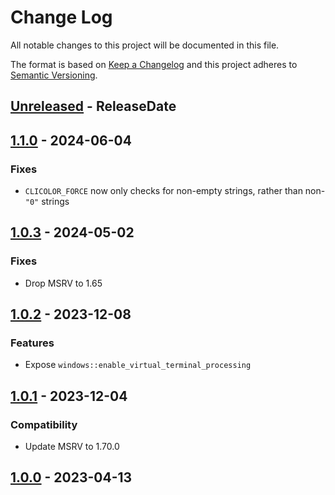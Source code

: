 # Change Log
All notable changes to this project will be documented in this file.

The format is based on [Keep a Changelog](http://keepachangelog.com/)
and this project adheres to [Semantic Versioning](http://semver.org/).

<!-- next-header -->
## [Unreleased] - ReleaseDate

## [1.1.0] - 2024-06-04

### Fixes

- `CLICOLOR_FORCE` now only checks for non-empty strings, rather than non-`"0"` strings

## [1.0.3] - 2024-05-02

### Fixes

- Drop MSRV to 1.65

## [1.0.2] - 2023-12-08

### Features

- Expose `windows::enable_virtual_terminal_processing`

## [1.0.1] - 2023-12-04

### Compatibility

- Update MSRV to 1.70.0

## [1.0.0] - 2023-04-13

<!-- next-url -->
[Unreleased]: https://github.com/rust-cli/anstyle/compare/anstyle-query-v1.1.0...HEAD
[1.1.0]: https://github.com/rust-cli/anstyle/compare/anstyle-query-v1.0.3...anstyle-query-v1.1.0
[1.0.3]: https://github.com/rust-cli/anstyle/compare/anstyle-query-v1.0.2...anstyle-query-v1.0.3
[1.0.2]: https://github.com/rust-cli/anstyle/compare/anstyle-query-v1.0.1...anstyle-query-v1.0.2
[1.0.1]: https://github.com/rust-cli/anstyle/compare/anstyle-query-v1.0.0...anstyle-query-v1.0.1
[1.0.0]: https://github.com/rust-cli/anstyle/compare/c4423c1...anstyle-query-v1.0.0
